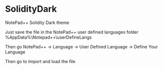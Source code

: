 # SolidityDark

NotePad++ Solidity Dark theme

Just save the file in the NotePad++ user defined languages folder %AppData%\Notepad++\userDefineLangs

Then go NotePad++ -> Language -> User Defined Language -> Define Your Language

Then go to Import and load the file
